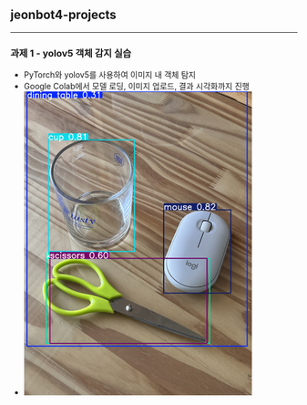 ## jeonbot4-projects
-----
### 과제 1 - yolov5 객체 감지 실습
- PyTorch와 yolov5를 사용하여 이미지 내 객체 탐지
- Google Colab에서 모델 로딩, 이미지 업로드, 결과 시각화까지 진행
- <img src="images/과제1.jpg" width="400"/>

